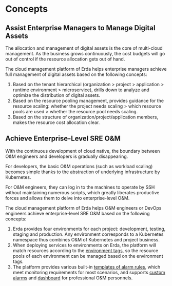 # Concepts

## Assist Enterprise Managers to Manage Digital Assets

The allocation and management of digital assets is the core of multi-cloud management. As the business grows continuously, the cost budgets will go out of control if the resource allocation gets out of hand.

The cloud management platform of Erda helps enterprise managers achieve full management of digital assets based on the following concepts:

1. Based on the tenant hierarchical (organization > project > application > runtime environment > microservice), drills down to analyze and optimize the distribution of digital assets.
2. Based on the resource pooling management, provides guidance for the resource scaling: whether the project needs scaling > which resource pools are used > whether the resource pool needs scaling.
3. Based on the structure of organization/project/application members, makes the resource cost allocation clear.

## Achieve Enterprise-Level SRE O&M

With the continuous development of cloud native, the boundary between O&M engineers and developers is gradually disappearing.

For developers, the basic O&M operations (such as workload scaling) becomes simple thanks to the abstraction of underlying infrastructure by Kubernetes.

For O&M engineers, they can log in to the machines to operate by SSH without maintaining numerous scripts, which greatly liberates productive forces and allows them to delve into enterprise-level O&M.

The cloud management platform of Erda helps O&M engineers or DevOps engineers achieve enterprise-level SRE O&M based on the following concepts:

1. Erda provides four environments for each project: development, testing, staging and production. Any environment corresponds to a Kubernetes namespace thus combines O&M of Kubernetes and project business.
2. When deploying services to environments on Erda, the platform will match resources according to the [environment tags](./guide/cluster/cluster-node-labels.md#支持宿主机基于环境隔离), so the resource pools of each environment can be managed based on the environment tags.
3. The platform provides various built-in [templates of alarm rules](./guide/alert/alarm-strategy.md#监控告警事项), which meet monitoring requirements for most scenarios, and supports [custom alarms](./guide/alert/alarm-custom.md) and [dashboard](./guide/alert/dashboard.md) for professional O&M personnels.













